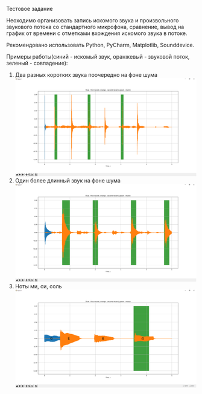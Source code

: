Тестовое задание

Неоходимо организовать запись искомого звука и произвольного звукового потока со стандартного микрофона, сравнение, вывод на график от времени с отметками вхождения искомого звука в потоке.

Рекомендовано использовать Python, PyCharm, Matplotlib, Sounddevice.

Примеры работы(синий - искомый звук, оранжевый - звуковой поток, зеленый - совпадение):
1. Два разных коротких звука поочередно на фоне шума
![Example](/example.png)
2. Один более длинный звук на фоне шума
![Example1](/example1.png)
3. Ноты ми, си, соль
![Example2](/example2.png)
